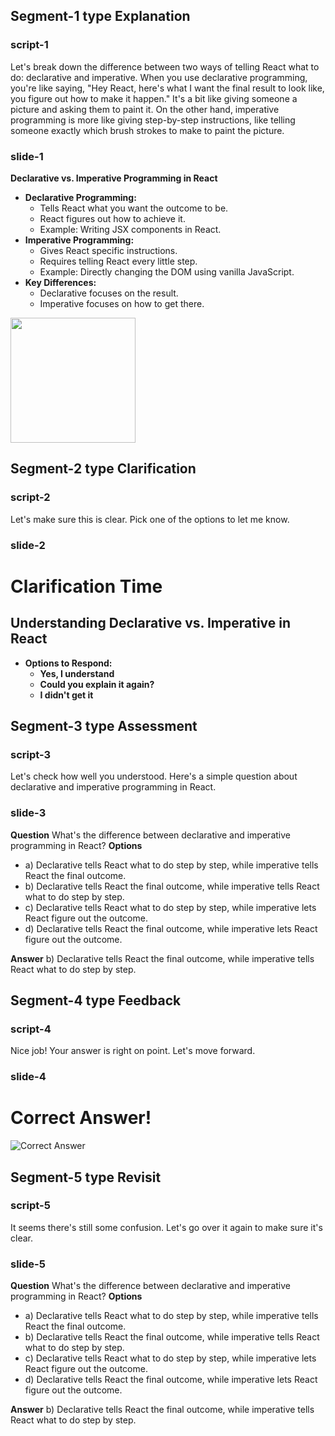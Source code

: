 ## Segment-1 type Explanation

### script-1
Let's break down the difference between two ways of telling React what to do: declarative and imperative. When you use declarative programming, you're like saying, "Hey React, here's what I want the final result to look like, you figure out how to make it happen." It's a bit like giving someone a picture and asking them to paint it. On the other hand, imperative programming is more like giving step-by-step instructions, like telling someone exactly which brush strokes to make to paint the picture. 

### slide-1
  **Declarative vs. Imperative Programming in React**
  - **Declarative Programming:**
    - Tells React what you want the outcome to be.
    - React figures out how to achieve it.
    - Example: Writing JSX components in React.
  - **Imperative Programming:**
    - Gives React specific instructions.
    - Requires telling React every little step.
    - Example: Directly changing the DOM using vanilla JavaScript.
  - **Key Differences:**
    - Declarative focuses on the result.
    - Imperative focuses on how to get there.
  <img src="https://i.imgur.com/Zl5ZXPu.png" style="height:200px; width:200px; object-fit:contain" /> 


## Segment-2 type Clarification

### script-2
Let's make sure this is clear. Pick one of the options to let me know.

### slide-2
  # Clarification Time
  ## Understanding Declarative vs. Imperative in React
  - **Options to Respond:**
    - **Yes, I understand**
    - **Could you explain it again?**
    - **I didn't get it**

## Segment-3 type Assessment

### script-3
Let's check how well you understood. Here's a simple question about declarative and imperative programming in React.

### slide-3
**Question**
What's the difference between declarative and imperative programming in React?
**Options**
- a) Declarative tells React what to do step by step, while imperative tells React the final outcome.
- b) Declarative tells React the final outcome, while imperative tells React what to do step by step.
- c) Declarative tells React what to do step by step, while imperative lets React figure out the outcome.
- d) Declarative tells React the final outcome, while imperative lets React figure out the outcome.

**Answer**
b) Declarative tells React the final outcome, while imperative tells React what to do step by step.

## Segment-4 type Feedback

### script-4
Nice job! Your answer is right on point. Let's move forward.

### slide-4
  # Correct Answer!
  ![Correct Answer](https://img.freepik.com/premium-vector/student-get-right-answer-illustration_561940-7.jpg)

## Segment-5 type Revisit

### script-5
It seems there's still some confusion. Let's go over it again to make sure it's clear.

### slide-5
**Question**
What's the difference between declarative and imperative programming in React?
**Options**
- a) Declarative tells React what to do step by step, while imperative tells React the final outcome.
- b) Declarative tells React the final outcome, while imperative tells React what to do step by step.
- c) Declarative tells React what to do step by step, while imperative lets React figure out the outcome.
- d) Declarative tells React the final outcome, while imperative lets React figure out the outcome.

**Answer**
b) Declarative tells React the final outcome, while imperative tells React what to do step by step.